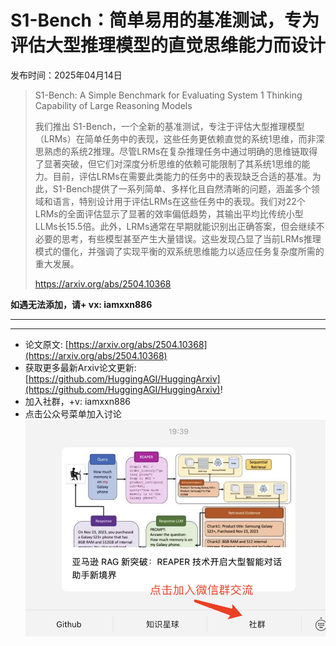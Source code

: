 # S1-Bench：简单易用的基准测试，专为评估大型推理模型的直觉思维能力而设计
发布时间：2025年04月14日


> S1-Bench: A Simple Benchmark for Evaluating System 1 Thinking Capability of Large Reasoning Models
>
> 我们推出 S1-Bench，一个全新的基准测试，专注于评估大型推理模型（LRMs）在简单任务中的表现，这些任务更依赖直觉的系统1思维，而非深思熟虑的系统2推理。尽管LRMs在复杂推理任务中通过明确的思维链取得了显著突破，但它们对深度分析思维的依赖可能限制了其系统1思维的能力。目前，评估LRMs在需要此类能力的任务中的表现缺乏合适的基准。为此，S1-Bench提供了一系列简单、多样化且自然清晰的问题，涵盖多个领域和语言，特别设计用于评估LRMs在这些任务中的表现。我们对22个LRMs的全面评估显示了显著的效率偏低趋势，其输出平均比传统小型LLMs长15.5倍。此外，LRMs通常在早期就能识别出正确答案，但会继续不必要的思考，有些模型甚至产生大量错误。这些发现凸显了当前LRMs推理模式的僵化，并强调了实现平衡的双系统思维能力以适应任务复杂度所需的重大发展。
>
> https://arxiv.org/abs/2504.10368

**如遇无法添加，请+ vx: iamxxn886**
<hr />


<hr />

- 论文原文: [https://arxiv.org/abs/2504.10368](https://arxiv.org/abs/2504.10368)
- 获取更多最新Arxiv论文更新: [https://github.com/HuggingAGI/HuggingArxiv](https://github.com/HuggingAGI/HuggingArxiv)!
- 加入社群，+v: iamxxn886
- 点击公众号菜单加入讨论
![](https://raw.githubusercontent.com/HuggingAGI/wx_assets/main/2024/07/31/1722434818326-94339e92-22f1-4472-9d27-fed232f70b5d.jpeg)